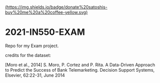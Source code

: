 [(https://img.shields.io/badge/donate%20satoshis-buy%20me%20a%20coffee-yellow.svg)](https://pywl.to/alessioproiettiatxyz)

# 2021-IN550-EXAM
Repo for my Exam project.

credits for the dataset:

[Moro et al., 2014] S. Moro, P. Cortez and P. Rita. A Data-Driven Approach to Predict the Success of Bank Telemarketing. Decision Support Systems, Elsevier, 62:22-31, June 2014
